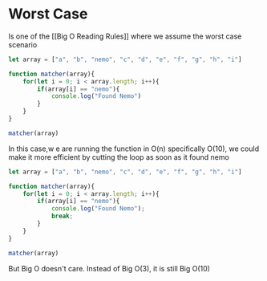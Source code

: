 # Worst Case
Is one of the  [[Big O Reading Rules]] where we assume the worst case scenario

```js
let array = ["a", "b", "nemo", "c", "d", "e", "f", "g", "h", "i"]

function matcher(array){
	for(let i = 0; i < array.length; i++){
		if(array[i] == "nemo"){
			console.log("Found Nemo")
		}
	}
}

matcher(array)
```

In this case,w e are running the function in O(n) specifically O(10), we could make it more efficient by cutting the loop as soon as it found nemo
```js
let array = ["a", "b", "nemo", "c", "d", "e", "f", "g", "h", "i"]

function matcher(array){
	for(let i = 0; i < array.length; i++){
		if(array[i] == "nemo"){
			console.log("Found Nemo");
			break;
		}
	}
}

matcher(array)
```

But Big O doesn't care. Instead of Big O(3), it is still Big O(10)


